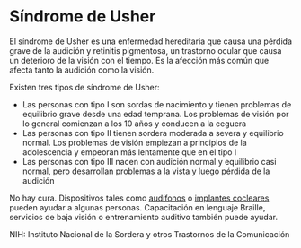 Síndrome de Usher
=================


El síndrome de Usher es una enfermedad hereditaria que causa una pérdida grave de la audición y retinitis pigmentosa, un trastorno ocular que causa un deterioro de la visión con el tiempo. Es la afección más común que afecta tanto la audición como la visión. 


Existen tres tipos de síndrome de Usher:

* Las personas con tipo I son sordas de nacimiento y tienen problemas de equilibrio grave desde una edad temprana. Los problemas de visión por lo general comienzan a los 10 años y conducen a la ceguera
* Las personas con tipo II tienen sordera moderada a severa y equilibrio normal. Los problemas de visión empiezan a principios de la adolescencia y empeoran más lentamente que en el tipo I
* Las personas con tipo III nacen con audición normal y equilibrio casi normal, pero desarrollan problemas a la vista y luego pérdida de la audición


No hay cura. Dispositivos tales como [audífonos](https://medlineplus.gov/spanish/hearingaids.html) o [implantes cocleares](https://medlineplus.gov/spanish/cochlearimplants.html) pueden ayudar a algunas personas. Capacitación en lenguaje Braille, servicios de baja visión o entrenamiento auditivo también puede ayudar.
 


NIH: Instituto Nacional de la Sordera y otros Trastornos de la Comunicación 

